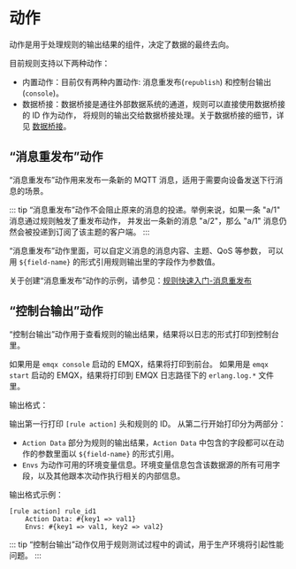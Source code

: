 # 动作

动作是用于处理规则的输出结果的组件，决定了数据的最终去向。

目前规则支持以下两种动作：

- 内置动作：目前仅有两种内置动作: 消息重发布(`republish`) 和控制台输出(`console`)。
- 数据桥接：数据桥接是通往外部数据系统的通道，规则可以直接使用数据桥接的 ID 作为动作，
将规则的输出交给数据桥接处理。关于数据桥接的细节，详见 [数据桥接](./data-bridges.md)。

## “消息重发布”动作

“消息重发布”动作用来发布一条新的 MQTT 消息，适用于需要向设备发送下行消息的场景。

::: tip
“消息重发布”动作不会阻止原来的消息的投递。举例来说，如果一条 "a/1" 消息通过规则触发了重发布动作，
并发出一条新的消息 "a/2"，那么 "a/1" 消息仍然会被投递到订阅了该主题的客户端。
:::

“消息重发布”动作里面，可以自定义消息的消息内容、主题、QoS 等参数，
可以用 `${field-name}` 的形式引用规则输出里的字段作为参数值。

关于创建“消息重发布”动作的示例，请参见：[规则快速入门-消息重发布](./rule-actions.md#消息重发布)

## “控制台输出”动作

“控制台输出”动作用于查看规则的输出结果，结果将以日志的形式打印到控制台里。

如果用是 `emqx console` 启动的 EMQX，结果将打印到前台。
如果用是 `emqx start` 启动的 EMQX，结果将打印到 EMQX 日志路径下的 `erlang.log.*` 文件里。

输出格式：

输出第一行打印 `[rule action]` 头和规则的 ID。
从第二行开始打印分为两部分：

- `Action Data` 部分为规则的输出结果，`Action Data` 中包含的字段都可以在动作的参数里面以
`${field-name}` 的形式引用。
- `Envs` 为动作可用的环境变量信息。环境变量信息包含该数据源的所有可用字段，以及其他跟本次动作执行相关的内部信息。

输出格式示例：
```
[rule action] rule_id1
    Action Data: #{key1 => val1}
    Envs: #{key1 => val1, key2 => val2}
```

::: tip
“控制台输出”动作仅用于规则测试过程中的调试，用于生产环境将引起性能问题。
:::
